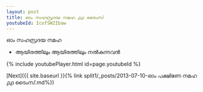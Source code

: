 ```yaml
---
layout: post
title: ഓം സഹസ്രദയ നമഹ ൧൧ ടൈംസ്
youtubeId: IcofSW2Ibaw
---
```

 
 
 ഓം സഹസ്രദയ നമഹ 
 
 -  ആയിരത്തിലും ആയിരത്തിലും നൽകുന്നവൻ 
 
  
 
  
 
 
 
 
 
 


{% include youtubePlayer.html id=page.youtubeId %}
 
[Next]({{ site.baseurl }}{% link  split1/_posts/2013-07-10-ഓം പക്ഷിണേ നമഹ ൧൧ ടൈംസ്.md%})
 
